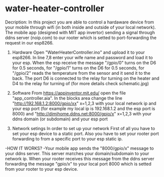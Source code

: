 # water-heater-controller

Decription:
In this project you are able to control a hardaware device from your mobile through wifi (in both inside and outside of your local network).
The mobile app (designed with MIT app invertor) sending a signal through ddns server (noip.com) to our rooter which is setted to port-forwarding the request in our esp8266.

1) Hardware
Open "WaterHeaterController.ino" and upload it to your esp8266. In line 7,8 enter your wife name and password and load it to your esp.
When the esp receive the message "/gpio/0" turns on the D6 for 0.5 seconds, for "/gpio/1" turns on the D6 for 0.5 seconds, 
for "/gpio/2" reads the temperature from the sensor and it send it to the back.
The port D6 is connected to the relay for turning on the heater and D4 to the relay for turning of (for more details check schematic.jpg)

2) Software
From https://appinventor.mit.edu/ open the file "app_controller.aia". 
In the blocks area change the line "http://192.168.1.2:8000/gpio/xx" x=1,2,3 
with your local network ip and your esp port (for example my local ip is 192.168.1.2 and the esp port is 8000) 
and "http://dimihome.ddns.net:8000/gpio/x" x=1,2,3 with your ddns domain (or subdomain) and your esp port
 
3) Network setings
In order to set up your network 
First of all you have to set your esp device to a static port. 
Also you have to set your rooter port forwarding to from a specific port to your esp static ip.
 
 -HOW IT WORKS?
 -Your mobile app sends the "8000/gpio/x" message to your ddns server. This server maτches your domain/subdomain to your network ip.
 When your rooter receives this message from the ddns server forwarding the message "gpio/x" to your local port 8000 which is setted from your rooter to your esp device.

